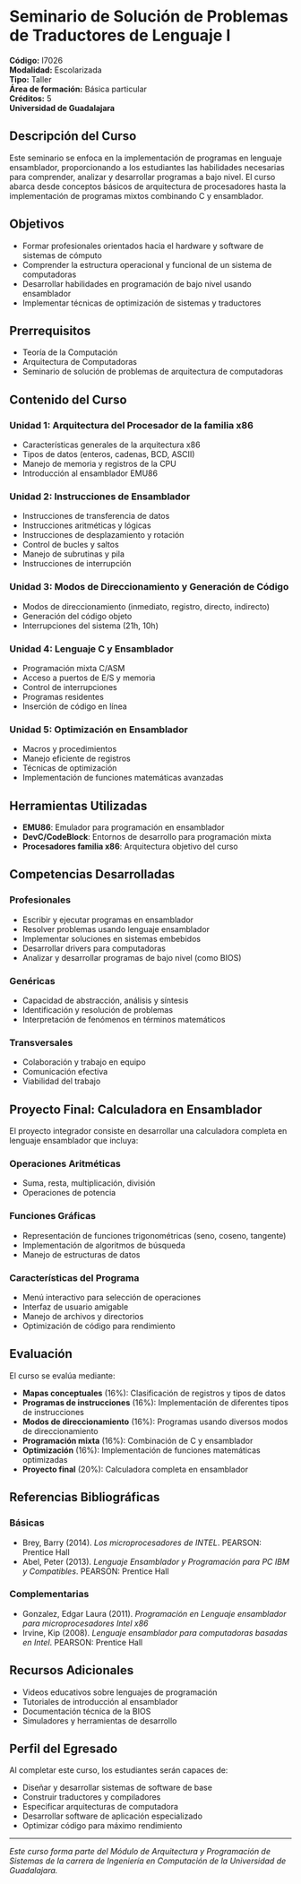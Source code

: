 # Seminario de Solución de Problemas de Traductores de Lenguaje I

**Código:** I7026  
**Modalidad:** Escolarizada  
**Tipo:** Taller  
**Área de formación:** Básica particular  
**Créditos:** 5  
**Universidad de Guadalajara**

## Descripción del Curso

Este seminario se enfoca en la implementación de programas en lenguaje ensamblador, proporcionando a los estudiantes las habilidades necesarias para comprender, analizar y desarrollar programas a bajo nivel. El curso abarca desde conceptos básicos de arquitectura de procesadores hasta la implementación de programas mixtos combinando C y ensamblador.

## Objetivos

- Formar profesionales orientados hacia el hardware y software de sistemas de cómputo
- Comprender la estructura operacional y funcional de un sistema de computadoras
- Desarrollar habilidades en programación de bajo nivel usando ensamblador
- Implementar técnicas de optimización de sistemas y traductores

## Prerrequisitos

- Teoría de la Computación
- Arquitectura de Computadoras
- Seminario de solución de problemas de arquitectura de computadoras

## Contenido del Curso

### Unidad 1: Arquitectura del Procesador de la familia x86
- Características generales de la arquitectura x86
- Tipos de datos (enteros, cadenas, BCD, ASCII)
- Manejo de memoria y registros de la CPU
- Introducción al ensamblador EMU86

### Unidad 2: Instrucciones de Ensamblador
- Instrucciones de transferencia de datos
- Instrucciones aritméticas y lógicas
- Instrucciones de desplazamiento y rotación
- Control de bucles y saltos
- Manejo de subrutinas y pila
- Instrucciones de interrupción

### Unidad 3: Modos de Direccionamiento y Generación de Código
- Modos de direccionamiento (inmediato, registro, directo, indirecto)
- Generación del código objeto
- Interrupciones del sistema (21h, 10h)

### Unidad 4: Lenguaje C y Ensamblador
- Programación mixta C/ASM
- Acceso a puertos de E/S y memoria
- Control de interrupciones
- Programas residentes
- Inserción de código en línea

### Unidad 5: Optimización en Ensamblador
- Macros y procedimientos
- Manejo eficiente de registros
- Técnicas de optimización
- Implementación de funciones matemáticas avanzadas

## Herramientas Utilizadas

- **EMU86**: Emulador para programación en ensamblador
- **DevC/CodeBlock**: Entornos de desarrollo para programación mixta
- **Procesadores familia x86**: Arquitectura objetivo del curso

## Competencias Desarrolladas

### Profesionales
- Escribir y ejecutar programas en ensamblador
- Resolver problemas usando lenguaje ensamblador
- Implementar soluciones en sistemas embebidos
- Desarrollar drivers para computadoras
- Analizar y desarrollar programas de bajo nivel (como BIOS)

### Genéricas
- Capacidad de abstracción, análisis y síntesis
- Identificación y resolución de problemas
- Interpretación de fenómenos en términos matemáticos

### Transversales
- Colaboración y trabajo en equipo
- Comunicación efectiva
- Viabilidad del trabajo

## Proyecto Final: Calculadora en Ensamblador

El proyecto integrador consiste en desarrollar una calculadora completa en lenguaje ensamblador que incluya:

### Operaciones Aritméticas
- Suma, resta, multiplicación, división
- Operaciones de potencia

### Funciones Gráficas
- Representación de funciones trigonométricas (seno, coseno, tangente)
- Implementación de algoritmos de búsqueda
- Manejo de estructuras de datos

### Características del Programa
- Menú interactivo para selección de operaciones
- Interfaz de usuario amigable
- Manejo de archivos y directorios
- Optimización de código para rendimiento

## Evaluación

El curso se evalúa mediante:
- **Mapas conceptuales** (16%): Clasificación de registros y tipos de datos
- **Programas de instrucciones** (16%): Implementación de diferentes tipos de instrucciones
- **Modos de direccionamiento** (16%): Programas usando diversos modos de direccionamiento
- **Programación mixta** (16%): Combinación de C y ensamblador
- **Optimización** (16%): Implementación de funciones matemáticas optimizadas
- **Proyecto final** (20%): Calculadora completa en ensamblador

## Referencias Bibliográficas

### Básicas
- Brey, Barry (2014). *Los microprocesadores de INTEL*. PEARSON: Prentice Hall
- Abel, Peter (2013). *Lenguaje Ensamblador y Programación para PC IBM y Compatibles*. PEARSON: Prentice Hall

### Complementarias
- Gonzalez, Edgar Laura (2011). *Programación en Lenguaje ensamblador para microprocesadores Intel x86*
- Irvine, Kip (2008). *Lenguaje ensamblador para computadoras basadas en Intel*. PEARSON: Prentice Hall

## Recursos Adicionales

- Videos educativos sobre lenguajes de programación
- Tutoriales de introducción al ensamblador
- Documentación técnica de la BIOS
- Simuladores y herramientas de desarrollo

## Perfil del Egresado

Al completar este curso, los estudiantes serán capaces de:
- Diseñar y desarrollar sistemas de software de base
- Construir traductores y compiladores
- Especificar arquitecturas de computadora
- Desarrollar software de aplicación especializado
- Optimizar código para máximo rendimiento

---

*Este curso forma parte del Módulo de Arquitectura y Programación de Sistemas de la carrera de Ingeniería en Computación de la Universidad de Guadalajara.*